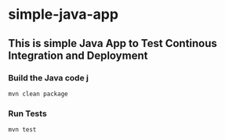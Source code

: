 # simple-java-app
## This is simple Java App to Test Continous Integration and Deployment

### Build the Java code j
```mvn clean package```

### Run Tests
```mvn test```
